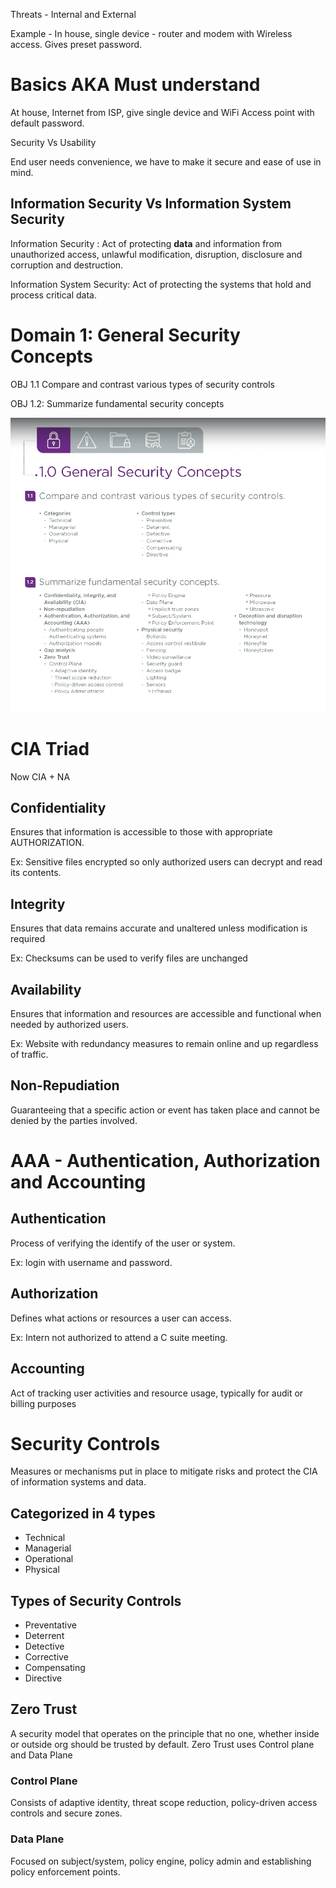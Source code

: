 
Threats - Internal and External

Example -  In house, single device - router and modem with Wireless access. Gives preset password.

# Basics AKA Must understand

At house, Internet from ISP, give single device and WiFi Access point with default password.

Security Vs Usability

End user needs convenience, we have to make it secure and ease of use in mind.

## Information Security Vs Information System Security

Information Security : Act of protecting **data** and information from unauthorized access, unlawful modification, disruption, disclosure and corruption and destruction.

Information System Security: Act of protecting the systems that hold and process critical data.

# Domain 1: General Security Concepts

OBJ 1.1 Compare and contrast various types of security controls

OBJ 1.2: Summarize fundamental security concepts

![](../Pasted%20image%2020240730222033.png)

# CIA Triad

Now CIA + NA

## Confidentiality

Ensures that information is accessible to those with appropriate AUTHORIZATION.

Ex: Sensitive files encrypted so only authorized users can decrypt and read its contents.

## Integrity

Ensures that data remains accurate and unaltered unless modification is required

Ex: Checksums can be used to verify files are unchanged

## Availability

Ensures that information and resources are accessible and functional when needed by authorized users.

Ex: Website with redundancy measures to remain online and up regardless of traffic.

## Non-Repudiation

Guaranteeing that a specific action or event has taken place and cannot be denied by the parties involved.

# AAA - Authentication, Authorization and Accounting


## Authentication

Process of verifying the identify of the user or system.

Ex: login with username and password.

## Authorization

Defines what actions or resources a user can access.

Ex: Intern not authorized to attend a C suite meeting.

## Accounting

Act of tracking user activities and resource usage, typically for audit or billing purposes

# Security Controls

Measures or mechanisms put in place to mitigate risks and protect the CIA of information systems and data.

## Categorized in 4 types
- Technical
- Managerial
- Operational
- Physical

## Types of Security Controls
- Preventative
- Deterrent
- Detective
- Corrective
- Compensating
- Directive
## Zero Trust

A security model that operates on the principle that no one, whether inside or outside org should be trusted by default.
Zero Trust uses Control plane and Data Plane

### Control Plane
Consists of adaptive identity, threat scope reduction, policy-driven access controls and secure zones.

### Data Plane
Focused on subject/system, policy engine, policy admin and establishing policy enforcement points.
